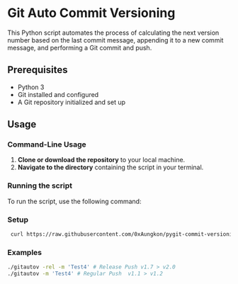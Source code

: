 # Git Auto Commit Versioning

This Python script automates the process of calculating the next version number based on the last commit message, appending it to a new commit message, and performing a Git commit and push.

## Prerequisites
- Python 3
- Git installed and configured
- A Git repository initialized and set up

## Usage

### Command-Line Usage
1. **Clone or download the repository** to your local machine.
2. **Navigate to the directory** containing the script in your terminal.

### Running the script
To run the script, use the following command:

### Setup
```bash 
 curl https://raw.githubusercontent.com/0xAungkon/pygit-commit-versioning/main/gitautov > ./gitautov; python3 ./gitautov
```

### Examples
```bash
./gitautov -rel -m 'Test4' # Release Push v1.7 > v2.0
./gitautov -m 'Test4' # Regular Push  v1.1 > v1.2
```

